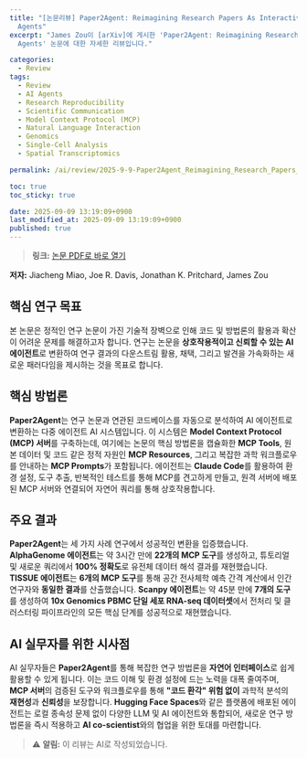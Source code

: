 ```yaml
---
title: "[논문리뷰] Paper2Agent: Reimagining Research Papers As Interactive and Reliable AI
  Agents"
excerpt: "James Zou이 [arXiv]에 게시한 'Paper2Agent: Reimagining Research Papers As Interactive and Reliable AI
  Agents' 논문에 대한 자세한 리뷰입니다."

categories:
  - Review
tags:
  - Review
  - AI Agents
  - Research Reproducibility
  - Scientific Communication
  - Model Context Protocol (MCP)
  - Natural Language Interaction
  - Genomics
  - Single-Cell Analysis
  - Spatial Transcriptomics

permalink: /ai/review/2025-9-9-Paper2Agent_Reimagining_Research_Papers_As_Interactive_and_Reliable_AI_Agents/

toc: true
toc_sticky: true

date: 2025-09-09 13:19:09+0900
last_modified_at: 2025-09-09 13:19:09+0900
published: true
---
```

> **링크:** [논문 PDF로 바로 열기](https://arxiv.org/abs/2509.06917)

**저자:** Jiacheng Miao, Joe R. Davis, Jonathan K. Pritchard, James Zou



## 핵심 연구 목표
본 논문은 정적인 연구 논문이 가진 기술적 장벽으로 인해 코드 및 방법론의 활용과 확산이 어려운 문제를 해결하고자 합니다. 연구는 논문을 **상호작용적이고 신뢰할 수 있는 AI 에이전트**로 변환하여 연구 결과의 다운스트림 활용, 채택, 그리고 발견을 가속화하는 새로운 패러다임을 제시하는 것을 목표로 합니다.

## 핵심 방법론
**Paper2Agent**는 연구 논문과 연관된 코드베이스를 자동으로 분석하여 AI 에이전트로 변환하는 다중 에이전트 AI 시스템입니다. 이 시스템은 **Model Context Protocol (MCP) 서버**를 구축하는데, 여기에는 논문의 핵심 방법론을 캡슐화한 **MCP Tools**, 원본 데이터 및 코드 같은 정적 자원인 **MCP Resources**, 그리고 복잡한 과학 워크플로우를 안내하는 **MCP Prompts**가 포함됩니다. 에이전트는 **Claude Code**를 활용하여 환경 설정, 도구 추출, 반복적인 테스트를 통해 MCP를 견고하게 만들고, 원격 서버에 배포된 MCP 서버와 연결되어 자연어 쿼리를 통해 상호작용합니다.

## 주요 결과
**Paper2Agent**는 세 가지 사례 연구에서 성공적인 변환을 입증했습니다. **AlphaGenome 에이전트**는 약 3시간 만에 **22개의 MCP 도구**를 생성하고, 튜토리얼 및 새로운 쿼리에서 **100% 정확도**로 유전체 데이터 해석 결과를 재현했습니다. **TISSUE 에이전트**는 **6개의 MCP 도구**를 통해 공간 전사체학 예측 간격 계산에서 인간 연구자와 **동일한 결과**를 산출했습니다. **Scanpy 에이전트**는 약 45분 만에 **7개의 도구**를 생성하여 **10x Genomics PBMC 단일 세포 RNA-seq 데이터셋**에서 전처리 및 클러스터링 파이프라인의 모든 핵심 단계를 성공적으로 재현했습니다.

## AI 실무자를 위한 시사점
AI 실무자들은 **Paper2Agent**를 통해 복잡한 연구 방법론을 **자연어 인터페이스**로 쉽게 활용할 수 있게 됩니다. 이는 코드 이해 및 환경 설정에 드는 노력을 대폭 줄여주며, **MCP 서버**의 검증된 도구와 워크플로우를 통해 **"코드 환각" 위험 없이** 과학적 분석의 **재현성**과 **신뢰성**을 보장합니다. **Hugging Face Spaces**와 같은 플랫폼에 배포된 에이전트는 로컬 종속성 문제 없이 다양한 LLM 및 AI 에이전트와 통합되어, 새로운 연구 방법론을 즉시 적용하고 **AI co-scientist**와의 협업을 위한 토대를 마련합니다.

> ⚠️ **알림:** 이 리뷰는 AI로 작성되었습니다.
